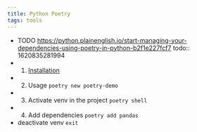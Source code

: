 ```yaml
---
title: Python Poetry
tags: tools
---
```


- TODO https://python.plainenglish.io/start-managing-your-dependencies-using-poetry-in-python-b2f1e227fcf7
  todo:: 1620835281994
-
  1. [Installation](https://python-poetry.org/docs/#windows-powershell-install-instructions)
-
  2. Usage `poetry new poetry-demo`
-
  3. Activate venv in the project `poetry shell`
-
  4. Add dependencies `poetry add pandas`
- deactivate venv `exit`